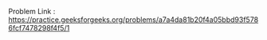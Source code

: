 Problem Link : https://practice.geeksforgeeks.org/problems/a7a4da81b20f4a05bbd93f5786fcf7478298f4f5/1